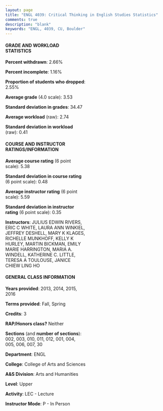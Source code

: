 ```yaml
---
layout: page
title: "ENGL 4039: Critical Thinking in English Studies Statistics"
comments: true
description: "blank"
keywords: "ENGL, 4039, CU, Boulder"
--- 
```

<head>
<script src="https://ajax.googleapis.com/ajax/libs/jquery/2.1.3/jquery.min.js"></script>
<script src="https://dl.dropboxusercontent.com/s/pc42nxpaw1ea4o9/highcharts.js?dl=0"></script>
<!-- <script src="../assets/js/highcharts.js"></script> -->
<style type="text/css">@font-face {
	font-family: "Bebas Neue";
	src: url(https://www.filehosting.org/file/details/544349/BebasNeue%20Regular.otf) format("opentype");
	}
	h1.Bebas { 
		font-family: "Bebas Neue", Verdana, Tahoma;
	}
</style>
</head>
<body>
	<div id="container" style="float: right; width: 45%; height: 88%; margin-left: 2.5%; margin-right: 2.5%;"></div>
	<script language="JavaScript">
		$(document).ready(function() {
		var chart = {type: 'column'};
		var title = {text: 'Grade Distribution'};
		var xAxis = {categories: ['A','B','C','D','F'],crosshair: true};
		var yAxis = {min: 0,title: {text: 'Percentage'}};
		var tooltip = {headerFormat: '<center><b><span style="font-size:20px">{point.key}</span></b></center>',
		               pointFormat: '<td style="padding:0"><b>{point.y:.1f}%</b></td>',
		               footerFormat: '</table>',shared: true,useHTML: true};
		var plotOptions = {column: {pointPadding: 0.0,borderWidth: 0}};  
		var credits = {enabled: false};var series= [{name: 'Percent',data: [69.04,25.87,2.44,0.41,2.24,]}];
		var json = {};
		json.chart = chart;
		json.title = title;
		json.tooltip = tooltip;
		json.xAxis = xAxis;
		json.yAxis = yAxis;  
		json.series = series;
		json.plotOptions = plotOptions;  
		json.credits = credits;
		$('#container').highcharts(json);
	});
	</script>
</body>
			   
#### GRADE AND WORKLOAD STATISTICS

**Percent withdrawn**: 2.66%

**Percent incomplete**: 1.16%

**Proportion of students who dropped**: 2.55%

**Average grade** (4.0 scale): 3.53

**Standard deviation in grades**: 34.47

**Average workload** (raw): 2.74

**Standard deviation in workload** (raw): 0.41

#### COURSE AND INSTRUCTOR RATINGS/INFORMATION

**Average course rating** (6 point scale): 5.38

**Standard deviation in course rating** (6 point scale): 0.48

**Average instructor rating** (6 point scale): 5.59

**Standard deviation in instructor rating** (6 point scale): 0.35

**Instructors**: JULIUS EDWIN RIVERS, ERIC C WHITE, LAURA ANN WINKIEL, JEFFREY DESHELL, MARY K KLAGES, RICHELLE MUNKHOFF, KELLY K HURLEY, MARTIN BICKMAN, EMILY MARIE HARRINGTON, MARIA A. WINDELL, KATHERINE C. LITTLE, TERESA A TOULOUSE, JANICE CHIEW LING HO

#### GENERAL CLASS INFORMATION

**Years provided**: 2013, 2014, 2015, 2016

**Terms provided**: Fall, Spring

**Credits**: 3

**RAP/Honors class?** Neither

**Sections** (and **number of sections**): 002, 003, 010, 011, 012, 001, 004, 005, 006, 007, 30

**Department**: ENGL

**College**: College of Arts and Sciences

**A&S Division**: Arts and Humanities

**Level**: Upper

**Activity**: LEC - Lecture

**Instructor Mode**: P  - In Person